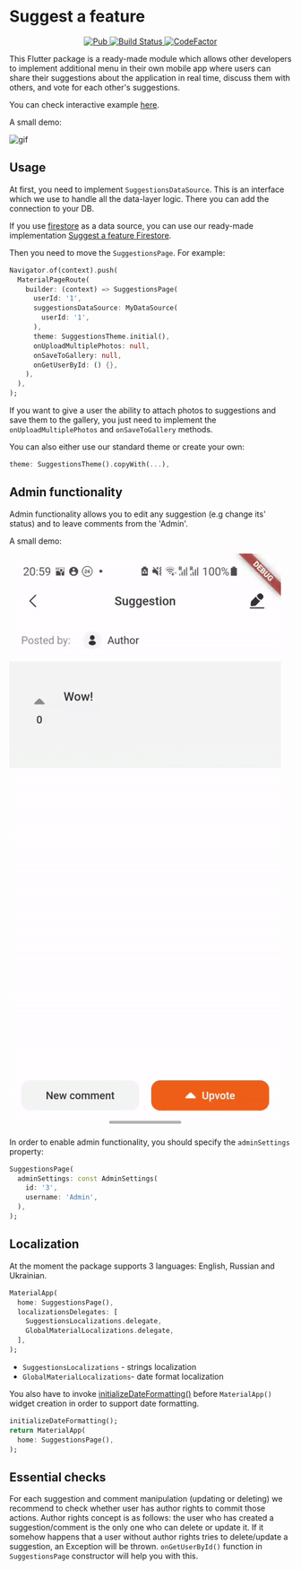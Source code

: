 # Suggest a feature

<p align="center">
  <a href="https://pub.dartlang.org/packages/suggest_a_feature">
    <img alt="Pub" src="https://img.shields.io/pub/v/suggest_a_feature" />
  </a>
  <a href="https://github.com/What-the-Flutter/Suggest-a-Feature/actions/workflows/build.yml?query=workflow%3ABuild">
    <img alt="Build Status" src="https://github.com/What-the-Flutter/Suggest-a-Feature/actions/workflows/build.yml/badge.svg?event=push"/>
  </a>
  <a href="https://www.codefactor.io/repository/github/what-the-flutter/suggest-a-feature">
    <img alt="CodeFactor" src="https://www.codefactor.io/repository/github/what-the-flutter/suggest-a-feature/badge"/>
  </a>
</p>

This Flutter package is a ready-made module which allows other developers to implement additional
menu in their own mobile app where users can share their suggestions about the application in real
time, discuss them with others, and vote for each other's suggestions.

You can check interactive example [here](https://what-the-flutter.github.io/Suggest-a-Feature/#/).

A small demo:

![gif](https://raw.githubusercontent.com/What-the-Flutter/Suggest-a-Feature/master/example/assets/suggest_a_feature.gif)

## Usage

At first, you need to implement `SuggestionsDataSource`. This is an interface which we use to handle
all the data-layer logic. There you can add the connection to your DB.

If you use [firestore](https://firebase.google.cn/docs/firestore?hl=en) as a data source, you can
use our ready-made implementation [Suggest a feature Firestore](https://pub.dev/packages/suggest_a_feature_firestore).

Then you need to move the `SuggestionsPage`. For example:

``` dart
Navigator.of(context).push(
  MaterialPageRoute(
    builder: (context) => SuggestionsPage(
      userId: '1',
      suggestionsDataSource: MyDataSource(
        userId: '1',
      ),
      theme: SuggestionsTheme.initial(),
      onUploadMultiplePhotos: null,
      onSaveToGallery: null,
      onGetUserById: () {},
    ),
  ),
);
```

If you want to give a user the ability to attach photos to suggestions and save them to the gallery,
you just need to implement the `onUploadMultiplePhotos` and `onSaveToGallery` methods.

You can also either use our standard theme or create your own:

``` dart
theme: SuggestionsTheme().copyWith(...),
```

## Admin functionality

Admin functionality allows you to edit any suggestion (e.g change its' status) and to leave comments from the 'Admin'.

A small demo:

![gif](https://raw.githubusercontent.com/What-the-Flutter/Suggest-a-Feature/master/example/assets/suggest_a_feature_admin.gif)

In order to enable admin functionality, you should specify the `adminSettings` property:

``` dart
SuggestionsPage(
  adminSettings: const AdminSettings(
    id: '3',
    username: 'Admin',
  ),
);
```

## Localization

At the moment the package supports 3 languages: English, Russian and Ukrainian.

``` dart
MaterialApp(
  home: SuggestionsPage(),
  localizationsDelegates: [
    SuggestionsLocalizations.delegate,
    GlobalMaterialLocalizations.delegate,
  ],
);
```

- `SuggestionsLocalizations` - strings localization
- `GlobalMaterialLocalizations`- date format localization

You also have to invoke [initializeDateFormatting()](https://api.flutter.dev/flutter/date_symbol_data_local/initializeDateFormatting.html) before `MaterialApp()` widget creation in order to support date formatting.

``` dart
initializeDateFormatting();
return MaterialApp(
  home: SuggestionsPage(),
);
```

## Essential checks

For each suggestion and comment manipulation (updating or deleting) we recommend to check whether
user has author rights to commit those actions. Author rights concept is as follows: the user who
has created a suggestion/comment is the only one who can delete or update it. If it somehow happens
that a user without author rights tries to delete/update a suggestion, an Exception will be thrown.
`onGetUserById()` function in `SuggestionsPage` constructor will help you with this.
